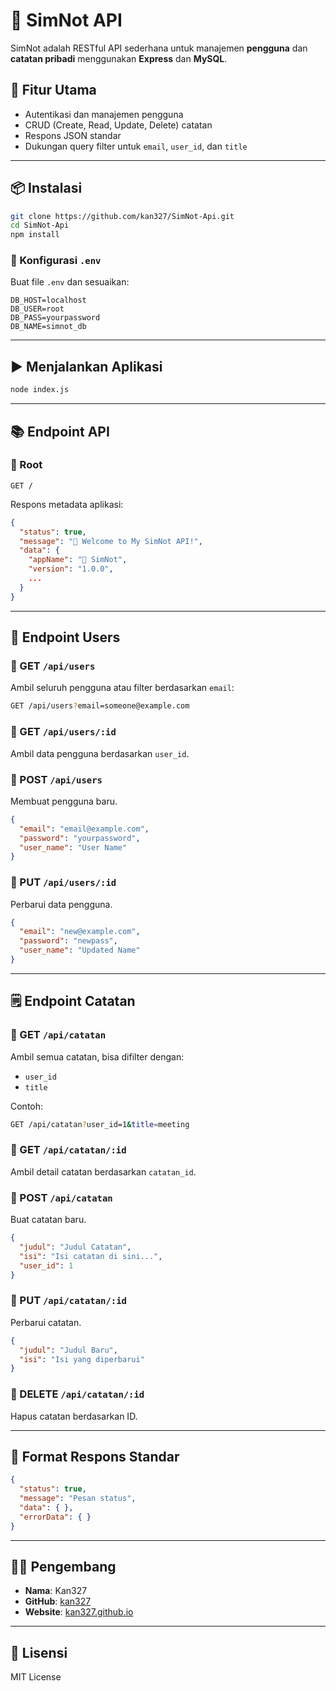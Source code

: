 # 📝 SimNot API

SimNot adalah RESTful API sederhana untuk manajemen **pengguna** dan **catatan pribadi** menggunakan **Express** dan **MySQL**.

## 🚀 Fitur Utama

* Autentikasi dan manajemen pengguna
* CRUD (Create, Read, Update, Delete) catatan
* Respons JSON standar
* Dukungan query filter untuk `email`, `user_id`, dan `title`

---

## 📦 Instalasi

```bash
git clone https://github.com/kan327/SimNot-Api.git
cd SimNot-Api
npm install
```

### 🔐 Konfigurasi `.env`

Buat file `.env` dan sesuaikan:

```env
DB_HOST=localhost
DB_USER=root
DB_PASS=yourpassword
DB_NAME=simnot_db
```

---

## ▶️ Menjalankan Aplikasi

```bash
node index.js
```

---

## 📚 Endpoint API

### 🔸 Root

```
GET /
```

Respons metadata aplikasi:

```json
{
  "status": true,
  "message": "🚀 Welcome to My SimNot API!",
  "data": {
    "appName": "📝 SimNot",
    "version": "1.0.0",
    ...
  }
}
```

---

## 👤 Endpoint Users

### 🔹 GET `/api/users`

Ambil seluruh pengguna atau filter berdasarkan `email`:

```bash
GET /api/users?email=someone@example.com
```

### 🔹 GET `/api/users/:id`

Ambil data pengguna berdasarkan `user_id`.

### 🔹 POST `/api/users`

Membuat pengguna baru.

```json
{
  "email": "email@example.com",
  "password": "yourpassword",
  "user_name": "User Name"
}
```

### 🔹 PUT `/api/users/:id`

Perbarui data pengguna.

```json
{
  "email": "new@example.com",
  "password": "newpass",
  "user_name": "Updated Name"
}
```

---

## 🗒️ Endpoint Catatan

### 🔹 GET `/api/catatan`

Ambil semua catatan, bisa difilter dengan:

* `user_id`
* `title`

Contoh:

```bash
GET /api/catatan?user_id=1&title=meeting
```

### 🔹 GET `/api/catatan/:id`

Ambil detail catatan berdasarkan `catatan_id`.

### 🔹 POST `/api/catatan`

Buat catatan baru.

```json
{
  "judul": "Judul Catatan",
  "isi": "Isi catatan di sini...",
  "user_id": 1
}
```

### 🔹 PUT `/api/catatan/:id`

Perbarui catatan.

```json
{
  "judul": "Judul Baru",
  "isi": "Isi yang diperbarui"
}
```

### 🔹 DELETE `/api/catatan/:id`

Hapus catatan berdasarkan ID.

---

## 🔁 Format Respons Standar

```json
{
  "status": true,
  "message": "Pesan status",
  "data": { },
  "errorData": { }
}
```

---

## 🧑‍💻 Pengembang

* **Nama**: Kan327
* **GitHub**: [kan327](https://github.com/kan327)
* **Website**: [kan327.github.io](https://kan327.github.io)

---

## 📄 Lisensi

MIT License